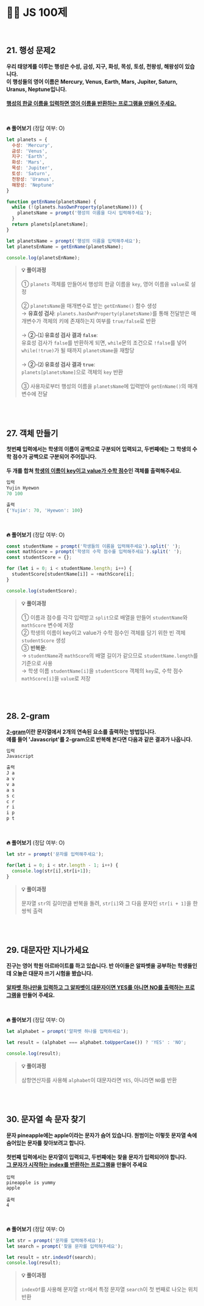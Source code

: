 # 🏃‍♂️ JS 100제
<br />

## 21. 행성 문제2
**우리 태양계를 이루는 행성은 수성, 금성, 지구, 화성, 목성, 토성, 천왕성, 해왕성이 있습니다.<br />
이 행성들의 영어 이름은 Mercury, Venus, Earth, Mars, Jupiter, Saturn, Uranus, Neptune입니다.<br /><br />
<u>행성의 한글 이름을 입력하면 영어 이름을 반환하는 프로그램을 만들어 주세요.</u>**

<br />

**🔥 풀어보기** (정답 여부: O)
```js
let planets = {
  수성: 'Mercury',
  금성: 'Venus',
  지구: 'Earth',
  화성: 'Mars',
  목성: 'Jupiter',
  토성: 'Saturn',
  천왕성: 'Uranus',
  해왕성: 'Neptune'
}

function getEnName(planetsName) {
  while (!(planets.hasOwnProperty(planetsName))) {
    planetsName = prompt('행성의 이름을 다시 입력해주세요');
  }
  return planets[planetsName];
}

let planetsName = prompt('행성의 이름을 입력해주세요');
let planetsEnName = getEnName(planetsName);

console.log(planetsEnName);
```

> **💡 풀이과정**<br /><br />
① `planets` 객체를 만들어서 행성의 한글 이름을 `key`, 영어 이름을 `value`로 설정<br /><br />
② `planetsName`을 매개변수로 받는 `getEnName()` 함수 생성<br />
→ **유효성 검사**: `planets.hasOwnProperty(planetsName)`를 통해 전달받은 매개변수가 객체의 키에 존재하는지 여부를 `true/false`로 반환<br /><br />
→ **②-⑴ 유효성 검사 결과 `false`**: <br/>
유효성 검사가 `false`를 반환하게 되면, `while`문의 조건으로 `!false`를 넣어 `while(!true)`가 될 때까지 `planetsName`을 재할당<br /><br />
→ **②-⑵ 유효성 검사 결과 `true`**: <br/>
`planets[planetsName]`으로 객체의 `key` 반환<br /><br />
③ 사용자로부터 행성의 이름을 `planetsName`에 입력받아 `getEnName()`의 매개변수에 전달

<br /><br />

## 27. 객체 만들기
**첫번째 입력에서는 학생의 이름이 공백으로 구분되어 입력되고, 두번째에는 그 학생의 수학 점수가 공백으로 구분되어 주어집니다.<br /><br />
두 개를 합쳐 <u>학생의 이름이 key이고 value가 수학 점수</u>인 객체를 출력해주세요.**

```js
입력
Yujin Hyewon
70 100

출력
{'Yujin': 70, 'Hyewon': 100}
```

<br />

**🔥 풀어보기** (정답 여부: O)
```js
const studentName = prompt('학생들의 이름을 입력해주세요').split(' ');
const mathScore = prompt('학생의 수학 점수를 입력해주세요').split(' ');
const studentScore = {};

for (let i = 0; i < studentName.length; i++) {
  studentScore[studentName[i]] = +mathScore[i];
}

console.log(studentScore);
```

> **💡 풀이과정**<br /><br />
① 이름과 점수를 각각 입력받고 `split`으로 배열을 만들어 `studentName`와 `mathScore` 변수에 저장<br />
② 학생의 이름이 key이고 value가 수학 점수인 객체를 담기 위한 빈 객체 `studentScore` 생성 <br />
③ **반복문**: <br />
→ `studentName`과 `mathScore`의 배열 길이가 같으므로 `studentName.length`를 기준으로 사용<br />
→ 학생 이름 `studentName[i]`을 `studentScore` 객체의 `key`로, 수학 점수 `mathScore[i]`을 `value`로 저장


<br /><br />

## 28. 2-gram
**<u>2-gram</u>이란 문자열에서 2개의 연속된 요소를 출력하는 방법입니다.<br />
예를 들어 'Javascript'를 2-gram으로 반복해 본다면 다음과 같은 결과가 나옵니다.**

```js
입력
Javascript

출력
J a
a v
v a
a s
s c
c r
r i
i p
p t
```

<br />

**🔥 풀어보기** (정답 여부: O)
```js
let str = prompt('문자를 입력해주세요');

for(let i = 0; i < str.length - 1; i++) {
  console.log(str[i],str[i+1]);
}
```

> **💡 풀이과정**<br /><br />
문자열 `str`의 길이만큼 반복을 돌려, `str[i]`와 그 다음 문자인 `str[i + 1]`을 한 쌍씩 출력


<br /><br />

## 29. 대문자만 지나가세요
**진구는 영어 학원 아르바이트를 하고 있습니다. 반 아이들은 알파벳을 공부하는 학생들인데 오늘은 대문자 쓰기 시험을 봤습니다.<br /><br />
<u>알파벳 하나만을 입력하고 그 알파벳이 대문자이면 YES를 아니면 NO를 출력하는 프로그램</u>을 만들어 주세요.**

<br />

**🔥 풀어보기** (정답 여부: O)
```js
let alphabet = prompt('알파벳 하나를 입력하세요');

let result = (alphabet === alphabet.toUpperCase()) ? 'YES' : 'NO';

console.log(result);
```

> **💡 풀이과정**<br /><br />
삼항연산자를 사용해 `alphabet`이 대문자라면 `YES`, 아니라면 `NO`를 반환

<br /><br />

## 30. 문자열 속 문자 찾기
**문자 pineapple에는 apple이라는 문자가 숨어 있습니다. 원범이는 이렇듯 문자열 속에 숨어있는 문자를 찾아보려고 합니다.<br /><br />
첫번째 입력에서는 문자열이 입력되고, 두번째에는 찾을 문자가 입력되어야 합니다.<br />
<u>그 문자가 시작하는 index를 반환하는 프로그램</u>을 만들어 주세요**

```
입력
pineapple is yummy
apple

출력
4
```

<br />

**🔥 풀어보기** (정답 여부: O)
```js
let str = prompt('문자를 입력해주세요');
let search = prompt('찾을 문자를 입력해주세요');

let result = str.indexOf(search);
console.log(result);
```

> **💡 풀이과정**<br /><br />
`indexOf`를 사용해 문자열 `str`에서 특정 문자열 `search`이 첫 번째로 나오는 위치 반환